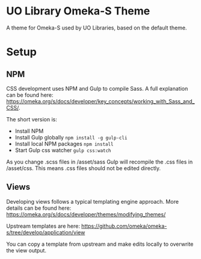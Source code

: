 # UO Library Omeka-S Theme
A theme for Omeka-S used by UO Libraries, based on the default theme.

# Setup

## NPM
CSS development uses NPM and Gulp to compile Sass. A full explanation can be found here: https://omeka.org/s/docs/developer/key_concepts/working_with_Sass_and_CSS/.

The short version is:
 - Install NPM
 - Install Gulp globally `npm install -g gulp-cli`
 - Install local NPM packages `npm install`
 - Start Gulp css watcher `gulp css:watch`

As you change .scss files in /asset/sass Gulp will recompile the .css files in /asset/css. This means .css files should not be edited directly.

## Views
Developing views follows a typical templating engine approach. More details can be found here: https://omeka.org/s/docs/developer/themes/modifying_themes/

Upstream templates are here: https://github.com/omeka/omeka-s/tree/develop/application/view

You can copy a template from upstream and make edits locally to overwrite the view output.

